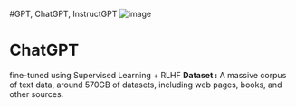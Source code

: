 #GPT, ChatGPT, InstructGPT
![image](https://user-images.githubusercontent.com/129742046/236900096-c38791b3-498e-4abb-85b4-277924d4a3bd.png)



# ChatGPT


fine-tuned using Supervised Learning + RLHF 
**Dataset :** A massive corpus of text data, around 570GB of datasets, including web pages, books, and other sources.

